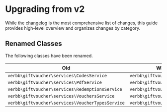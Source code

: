 # Upgrading from v2
While the [changelog](https://github.com/verbb/gift-voucher/blob/craft-4/CHANGELOG.md) is the most comprehensive list of changes, this guide provides high-level overview and organizes changes by category.

## Renamed Classes
The following classes have been renamed.

Old | What to do instead
--- | ---
| `verbb\giftvoucher\services\CodesService` | `verbb\giftvoucher\services\Codes`
| `verbb\giftvoucher\services\PdfService` | `verbb\giftvoucher\services\Pdf`
| `verbb\giftvoucher\services\RedemptionsService` | `verbb\giftvoucher\services\Redemptions`
| `verbb\giftvoucher\services\VouchersService` | `verbb\giftvoucher\services\Vouchers`
| `verbb\giftvoucher\services\VoucherTypesService` | `verbb\giftvoucher\services\VoucherTypes`


